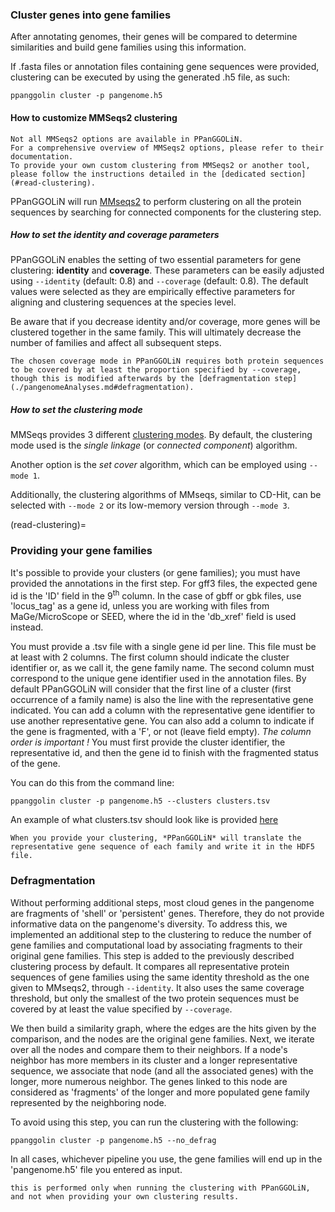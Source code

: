 ### Cluster genes into gene families
 
After annotating genomes, their genes will be compared to determine similarities and build gene families using this information.

If .fasta files or annotation files containing gene sequences were provided, clustering can be executed by using the generated .h5 file, as such:

```
ppanggolin cluster -p pangenome.h5
```

#### How to customize MMSeqs2 clustering
```{warning}
Not all MMSeqs2 options are available in PPanGGOLiN. 
For a comprehensive overview of MMSeqs2 options, please refer to their documentation. 
To provide your own custom clustering from MMSeqs2 or another tool, please follow the instructions detailed in the [dedicated section](#read-clustering).
```

PPanGGOLiN will run [MMseqs2](https://github.com/soedinglab/MMseqs2) to perform clustering on all the protein sequences by searching for connected components for the clustering step.

##### How to set the identity and coverage parameters

PPanGGOLiN enables the setting of two essential parameters for gene clustering: **identity** and **coverage**. These parameters can be easily adjusted using `--identity` (default: 0.8) and `--coverage` (default: 0.8). The default values were selected as they are empirically effective parameters for aligning and clustering sequences at the species level.
 
Be aware that if you decrease identity and/or coverage, more genes will be clustered together in the same family. 
This will ultimately decrease the number of families and affect all subsequent steps.

```{note}
The chosen coverage mode in PPanGGOLiN requires both protein sequences to be covered by at least the proportion specified by --coverage, though this is modified afterwards by the [defragmentation step](./pangenomeAnalyses.md#defragmentation).
```

##### How to set the clustering mode

MMSeqs provides 3 different [clustering modes](https://github.com/soedinglab/MMseqs2/wiki#clustering-modes).
By default, the clustering mode used is the _single linkage_ (or _connected component_) algorithm.

Another option is the _set cover_ algorithm, which can be employed using `--mode 1`.

Additionally, the clustering algorithms of MMseqs, similar to CD-Hit, 
can be selected with `--mode 2` or its low-memory version through `--mode 3`.

(read-clustering)=
### Providing your gene families
 
It's possible to provide your clusters (or gene families); you must have provided the annotations in the first step. 
For gff3 files, the expected gene id is the 'ID' field in the 9<sup>th</sup> column. 
In the case of gbff or gbk files, use 'locus_tag' as a gene id, unless you are working with files from MaGe/MicroScope or SEED, where the id in the 'db_xref' field is used instead.

You must provide a .tsv file with a single gene id per line. This file must be at least with 2 columns.
The first column should indicate the cluster identifier or, as we call it, the gene family name.
The second column must correspond to the unique gene identifier used in the annotation files.
By default PPanGGOLiN will consider that the first line of a cluster (first occurrence of a family name) is also the line with the representative gene indicated. 
You can add a column with the representative gene identifier to use another representative gene.
You can also add a column to indicate if the gene is fragmented, with a 'F', or not (leave field empty).
*The column order is important !* You must first provide the cluster identifier, the representative id, and then the gene id to finish with the fragmented status of the gene.  

You can do this from the command line: 

`ppanggolin cluster -p pangenome.h5 --clusters clusters.tsv`

An example of what clusters.tsv should look like is provided [here](https://github.com/labgem/PPanGGOLiN/blob/master/testingDataset/clusters.tsv)

```{note}
When you provide your clustering, *PPanGGOLiN* will translate the representative gene sequence of each family and write it in the HDF5 file.
```



### Defragmentation

Without performing additional steps, most cloud genes in the pangenome are fragments of 'shell' or 'persistent' genes. Therefore, they do not provide informative data on the pangenome's diversity. 
To address this, we implemented an additional step to the clustering to reduce the number of gene families and computational load by associating fragments to their original gene families.
This step is added to the previously described clustering process by default. 
It compares all representative protein sequences of gene families using the same identity threshold as the one given to MMseqs2, through  `--identity`. 
It also uses the same coverage threshold, but only the smallest of the two protein sequences must be covered by at least the value specified by `--coverage`.

We then build a similarity graph, where the edges are the hits given by the comparison, and the nodes are the original gene families. 
Next, we iterate over all the nodes and compare them to their neighbors. 
If a node's neighbor has more members in its cluster and a longer representative sequence, we associate that node (and all the associated genes) with the longer, more numerous neighbor. 
The genes linked to this node are considered as 'fragments' of the longer and more populated gene family represented by the neighboring node.

To avoid using this step, you can run the clustering with the following:
```
ppanggolin cluster -p pangenome.h5 --no_defrag
```
In all cases, whichever pipeline you use, the gene families will end up in the 'pangenome.h5' file you entered as input.
```{note}
this is performed only when running the clustering with PPanGGOLiN, and not when providing your own clustering results.
```
